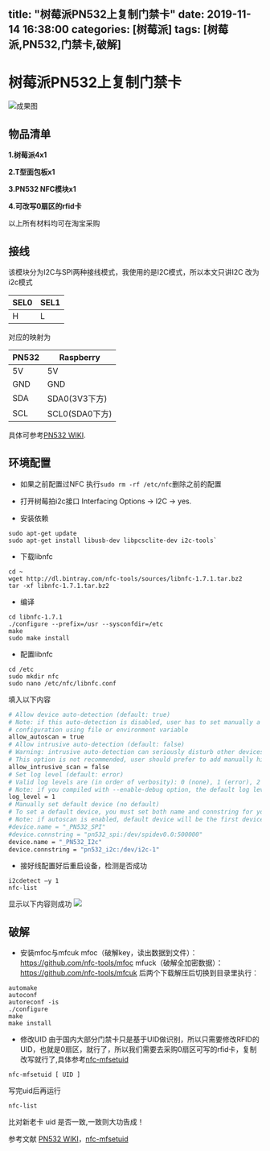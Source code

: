 
title: "树莓派PN532上复制门禁卡"
date: 2019-11-14 16:38:00 
categories: [树莓派]
tags: [树莓派,PN532,门禁卡,破解]
---

#  树莓派PN532上复制门禁卡

![成果图](http://photo.7tyd.com/img/WechatIMG2.jpeg)

## 物品清单

**1.树莓派4x1**


**2.T型面包板x1**


**3.PN532 NFC模块x1**


**4.可改写0扇区的rfid卡**


以上所有材料均可在淘宝采购


## 接线

该模块分为I2C与SPI两种接线模式，我使用的是I2C模式，所以本文只讲I2C
改为i2c模式

| SEL0 | SEL1|
|----     |---     |
|H	      |L       |

对应的映射为

|  PN532  |  Raspberry  |
|  ----   |  ----  |
|  5V  |  5V  |
|  GND  |  GND  |
|  SDA  |  SDA0(3V3下方)  |
|  SCL  |  SCL0(SDA0下方)  |

具体可参考[PN532 WIKI](http://wiki.sunfounder.cc/index.php?title=PN532_NFC_Module_for_Raspberry_Pi).


## 环境配置


* 如果之前配置过NFC
执行`sudo rm -rf /etc/nfc`删除之前的配置
* 打开树莓拍i2c接口 
Interfacing Options -> I2C -> yes.

* 安装依赖
```
sudo apt-get update
sudo apt-get install libusb-dev libpcsclite-dev i2c-tools`
```
* 下载libnfc
```
cd ~
wget http://dl.bintray.com/nfc-tools/sources/libnfc-1.7.1.tar.bz2
tar -xf libnfc-1.7.1.tar.bz2  
```
* 编译
```
cd libnfc-1.7.1
./configure --prefix=/usr --sysconfdir=/etc
make
sudo make install 
```
* 配置libnfc
```
cd /etc
sudo mkdir nfc
sudo nano /etc/nfc/libnfc.conf
```
填入以下内容

``` bash
# Allow device auto-detection (default: true)
# Note: if this auto-detection is disabled, user has to set manually a device
# configuration using file or environment variable
allow_autoscan = true
# Allow intrusive auto-detection (default: false)
# Warning: intrusive auto-detection can seriously disturb other devices
# This option is not recommended, user should prefer to add manually his device.
allow_intrusive_scan = false
# Set log level (default: error)
# Valid log levels are (in order of verbosity): 0 (none), 1 (error), 2 (info), 3 (debug)
# Note: if you compiled with --enable-debug option, the default log level is "debug"
log_level = 1
# Manually set default device (no default)
# To set a default device, you must set both name and connstring for your device
# Note: if autoscan is enabled, default device will be the first device available in device list.
#device.name = "_PN532_SPI"
#device.connstring = "pn532_spi:/dev/spidev0.0:500000"
device.name = "_PN532_I2c"
device.connstring = "pn532_i2c:/dev/i2c-1"
```

* 接好线配置好后重启设备，检测是否成功
```
i2cdetect –y 1 
nfc-list
```
显示以下内容则成功
![](http://photo.7tyd.com/img/20191114162506.png)

## 破解
* 安装mfoc与mfcuk
mfoc（破解key，读出数据到文件）：https://github.com/nfc-tools/mfoc
mfuck（破解全加密数据）：https://github.com/nfc-tools/mfcuk
后两个下载解压后切换到目录里执行：
```
automake
autoconf
autoreconf -is
./configure
make
make install
```

* 修改UID
 由于国内大部分门禁卡只是基于UID做识别，所以只需要修改RFID的UID，也就是0扇区，就行了，所以我们需要去采购0扇区可写的rfid卡，复制改写就行了,具体参考[nfc-mfsetuid](https://www.mankier.com/1/nfc-mfsetuid)
 ```
 nfc-mfsetuid [ UID ]
 ```
写完uid后再运行
```
nfc-list
```
比对新老卡 uid 是否一致,一致则大功告成！


参考文献 [PN532 WIKI](http://wiki.sunfounder.cc/index.php?title=PN532_NFC_Module_for_Raspberry_Pi)，[nfc-mfsetuid](https://www.mankier.com/1/nfc-mfsetuid)


